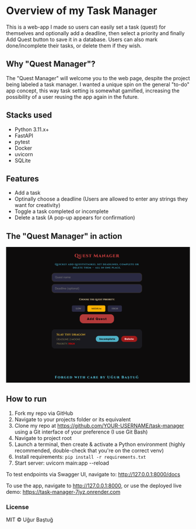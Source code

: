 # Overview of my Task Manager

This is a web-app I made so users can easily set a task (quest) for themselves and optionally
add a deadline, then select a priority and finally Add Quest button to save it in a database.
Users can also mark done/incomplete their tasks, or delete them if they wish.

## Why "Quest Manager"?

The "Quest Manager" will welcome you to the web page, despite the project being labeled a task manager.
I wanted a unique spin on the general "to-do" app concept, this way task setting is somewhat
gamified, increasing the possibility of a user reusing the app again in the future.

## Stacks used

- Python 3.11.x+
- FastAPI
- pytest
- Docker
- uvicorn
- SQLite

## Features

- Add a task
- Optinally choose a deadline (Users are allowed to enter any strings they want for creativity)
- Toggle a task completed or incomplete 
- Delete a task (A pop-up appears for confirmation)

## The "Quest Manager" in action

![a screenshot of the task manager web app](image.png)

## How to run

1. Fork my repo via GitHub
2. Navigate to your projects folder or its equivalent
3. Clone my repo at https://github.com/YOUR-USERNAME/task-manager using a Git interface of your preference (I use Git Bash)
4. Navigate to project root
5. Launch a terminal, then create & activate a Python environment 
(highly recommended, double-check that you're on the correct venv)
6. Install requirements: `pip install -r requirements.txt`  
7. Start server: uvicorn main:app --reload

To test endpoints via Swagger UI, navigate to: http://127.0.0.1:8000/docs

To use the app, navigate to http://127.0.0.1:8000, or use the deployed live demo: https://task-manager-7jyz.onrender.com




### License
MIT © Uğur Baştuğ
